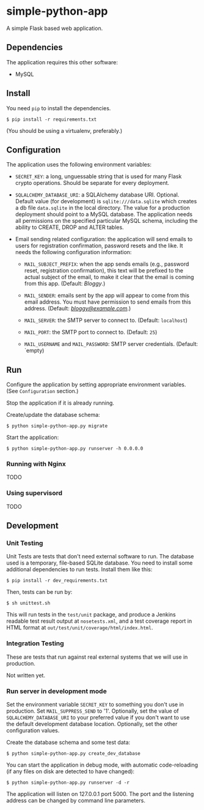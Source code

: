 # simple-python-app

A simple Flask based web application.

## Dependencies

The application requires this other software:

 - MySQL

## Install

You need `pip` to install the dependencies.

    $ pip install -r requirements.txt

(You should be using a virtualenv, preferably.)

## Configuration

The application uses the following environment variables:

 - `SECRET_KEY`: a long, unguessable string that is used for many Flask
   crypto operations.  Should be separate for every deployment.

 - `SQLALCHEMY_DATABASE_URI`: a SQLAlchemy database URI. Optional. Default value
   (for development) is `sqlite:///data.sqlite` which creates a db file `data.sqlite`
   in the local directory.  The value for a production deployment should
   point to a MySQL database.  The application needs all permissions on
   the specified particular MySQL schema, including the ability to CREATE,
   DROP and ALTER tables.

 - Email sending related configuration: the application will send emails
   to users for registration confirmation, password resets and the like.
   It needs the following configuration information:


   - `MAIL_SUBJECT_PREFIX`: when the app sends emails (e.g., password reset,
     registration confirmation), this text will be prefixed to the actual
     subject of the email, to make it clear that the email is coming from
     this app. (Default: *Bloggy*.)

   - `MAIL_SENDER`: emails sent by the app will appear to come from this email
     address.  You must have permission to send emails from this address.
     (Default: *bloggy@example.com*.)

   - `MAIL_SERVER`: the SMTP server to connect to. (Default: `localhost`)

   - `MAIL_PORT`: the SMTP port to connect to. (Default: `25`)

   - `MAIL_USERNAME` and `MAIL_PASSWORD`: SMTP server credentials. (Default:
   `empty)


## Run

Configure the application by setting appropriate environment variables. (See
`Configuration` section.)

Stop the application if it is already running.

Create/update the database schema:

    $ python simple-python-app.py migrate

Start the application:

    $ python simple-python-app.py runserver -h 0.0.0.0

### Running with Nginx

TODO

### Using supervisord

TODO

## Development

### Unit Testing

Unit Tests are tests that don't need external software to run. The database
used is a temporary, file-based SQLite database.  You need to install some
additional dependencies to run tests.  Install them like this:

    $ pip install -r dev_requirements.txt

Then, tests can be run by:

    $ sh unittest.sh

This will run tests in the `test/unit` package, and produce a Jenkins readable
test result output at `nosetests.xml`, and a test coverage report in HTML
format at `out/test/unit/coverage/html/index.html`.

### Integration Testing

These are tests that run against real external systems that we will use in production.

Not written yet.

### Run server in development mode

Set the environment variable `SECRET_KEY` to something you don't use in
production.  Set `MAIL_SUPPRESS_SEND` to '1'.  Optionally, set the value of
`SQLALCHEMY_DATABASE_URI` to your preferred value if you don't want to use the
default development database location.  Optionally, set the other configuration values.

Create the database schema and some test data:

    $ python simple-python-app.py create_dev_database

You can start the application in debug mode, with automatic code-reloading (if
any files on disk are detected to have changed):

    $ python simple-python-app.py runserver -d -r

The application will listen on 127.0.0.1 port 5000.  The port and the listening
address can be changed by command line parameters.

